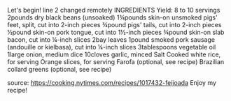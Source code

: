 Let's begin!
line 2 changed remotely
INGREDIENTS
Yield:
8 to 10 servings
2pounds dry black beans (unsoaked)
1¾pounds skin-on unsmoked pigs' feet, split, cut into 2-inch pieces
¾pound pigs' tails, cut into 2-inch pieces
½pound skin-on pork tongue, cut into 1½-inch pieces
¾pound skin-on slab bacon, cut into ¼-inch slices
2bay leaves
1pound smoked pork sausage (andouille or kielbasa), cut into ¼-inch slices
3tablespoons vegetable oil
1large onion, medium dice
10cloves garlic, minced
Salt
Cooked white rice, for serving
Orange slices, for serving
Farofa (optional, see recipe)
Brazilian collard greens (optional, see recipe)

source: https://cooking.nytimes.com/recipes/1017432-feijoada
Enjoy my recipe!
